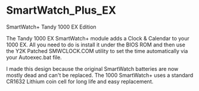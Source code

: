 # SmartWatch_Plus_EX
SmartWatch+ Tandy 1000 EX Edition

The Tandy 1000 EX SmartWatch+ module adds a Clock & Calendar to your 1000 EX. All you need to do is install it under the BIOS ROM and then use the Y2K Patched SMWCLOCK.COM utility to set the time automatically via your Autoexec.bat file.

I made this design because the original SmartWatch batteries are now mostly dead and can't be replaced. The 1000 SmartWatch+ uses a standard CR1632 Lithium coin cell for long life and easy replacement.

